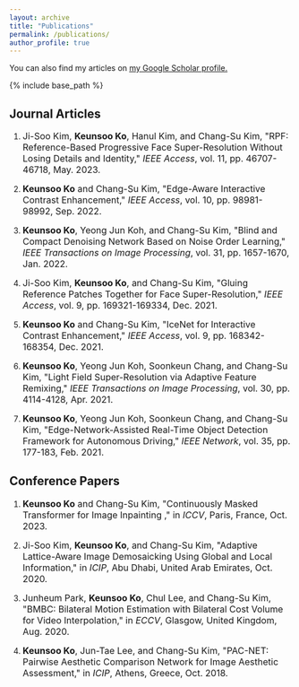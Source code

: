 ```yaml
---
layout: archive
title: "Publications"
permalink: /publications/
author_profile: true
---
```


You can also find my articles on <u><a href="https://scholar.google.co.kr/citations?user=stpMbagAAAAJ&hl=ko">my Google Scholar profile</a>.</u>

{% include base_path %}

## Journal Articles

1. <font size="3em"> Ji-Soo Kim, <b>Keunsoo Ko</b>, Hanul Kim, and Chang-Su Kim, "RPF: Reference-Based Progressive Face Super-Resolution Without Losing Details and Identity," <i>IEEE Access</i>, vol. 11, pp. 46707-46718, May. 2023.</font>

1. <font size="3em"> <b>Keunsoo Ko</b> and Chang-Su Kim, "Edge-Aware Interactive Contrast Enhancement," <i>IEEE Access</i>, vol. 10, pp. 98981-98992, Sep. 2022.</font>

1. <font size="3em"> <b>Keunsoo Ko</b>, Yeong Jun Koh, and Chang-Su Kim, "Blind and Compact Denoising Network Based on Noise Order Learning," <i>IEEE Transactions on Image Processing</i>, vol. 31, pp. 1657-1670, Jan. 2022.</font>

1. <font size="3em"> Ji-Soo Kim, <b>Keunsoo Ko</b>, and Chang-Su Kim, "Gluing Reference Patches Together for Face Super-Resolution," <i>IEEE Access</i>, vol. 9, pp. 169321-169334, Dec. 2021.</font>

1. <font size="3em"> <b>Keunsoo Ko</b> and Chang-Su Kim, "IceNet for Interactive Contrast Enhancement," <i>IEEE Access</i>, vol. 9, pp. 168342-168354, Dec. 2021.</font>

1. <font size="3em"> <b>Keunsoo Ko</b>, Yeong Jun Koh, Soonkeun Chang, and Chang-Su Kim, "Light Field Super-Resolution via Adaptive Feature Remixing," <i>IEEE Transactions on Image Processing</i>, vol. 30, pp. 4114-4128, Apr. 2021.</font>

1. <font size="3em"> <b>Keunsoo Ko</b>, Yeong Jun Koh, Soonkeun Chang, and Chang-Su Kim, "Edge-Network-Assisted Real-Time Object Detection Framework for Autonomous Driving," <i>IEEE Network</i>, vol. 35, pp. 177-183, Feb. 2021.</font>

## Conference Papers

1. <font size="3em"> <b>Keunsoo Ko</b> and Chang-Su Kim, "Continuously Masked Transformer for Image Inpainting
," in <i>ICCV</i>, Paris, France, Oct. 2023.</font>

1. <font size="3em"> Ji-Soo Kim, <b>Keunsoo Ko</b>, and Chang-Su Kim, "Adaptive Lattice-Aware Image Demosaicking Using Global and Local Information," in <i>ICIP</i>, Abu Dhabi, United Arab Emirates, Oct. 2020.</font>

1. <font size="3em"> Junheum Park, <b>Keunsoo Ko</b>, Chul Lee, and Chang-Su Kim, "BMBC: Bilateral Motion Estimation with Bilateral Cost Volume for Video Interpolation," in <i>ECCV</i>, Glasgow, United Kingdom, Aug. 2020.</font>

1. <font size="3em"> <b>Keunsoo Ko</b>, Jun-Tae Lee, and Chang-Su Kim, "PAC-NET: Pairwise Aesthetic Comparison Network for Image Aesthetic Assessment," in <i>ICIP</i>, Athens, Greece, Oct. 2018.</font>

